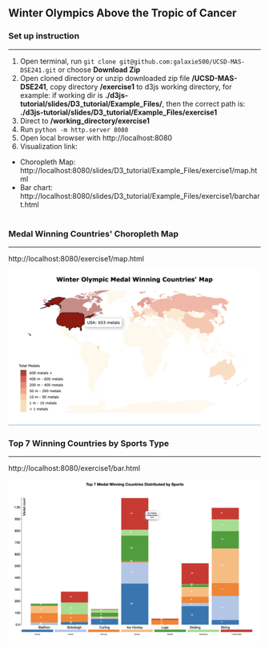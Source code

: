 ## Winter Olympics Above the Tropic of Cancer

### Set up instruction
-------------------
1. Open terminal, run ```git clone git@github.com:galaxie500/UCSD-MAS-DSE241.git``` or choose **Download Zip**
2. Open cloned directory or unzip downloaded zip file **/UCSD-MAS-DSE241**, copy directory **/exercise1** to d3js working directory, for example: if working dir is **./d3js-tutorial/slides/D3_tutorial/Example_Files/**, then the correct path is: **./d3js-tutorial/slides/D3_tutorial/Example_Files/exercise1**
3. Direct to **/working_directory/exercise1**
4. Run ```python -m http.server 8080```
5. Open local browser with http://localhost:8080
6. Visualization link:
- Choropleth Map: http://localhost:8080/slides/D3_tutorial/Example_Files/exercise1/map.html
- Bar chart: http://localhost:8080/slides/D3_tutorial/Example_Files/exercise1/barchart.html
<br></br>

### Medal Winning Countries' Choropleth Map
-------------------
http://localhost:8080/exercise1/map.html

<img src="./img/map.png" alt="map" width="600"/>

### Top 7 Winning Countries by Sports Type
-------------------
http://localhost:8080/exercise1/bar.html

<img src="./img/stacked_bar.png" alt="map" width="600"/>
